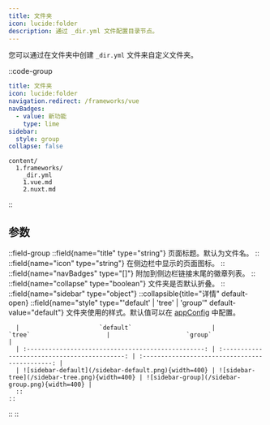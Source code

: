 ```yaml
---
title: 文件夹
icon: lucide:folder
description: 通过 _dir.yml 文件配置目录节点。
---
```


您可以通过在文件夹中创建 `_dir.yml` 文件来自定义文件夹。

::code-group
```yml [_dir.yml]
title: 文件夹
icon: lucide:folder
navigation.redirect: /frameworks/vue
navBadges:
  - value: 新功能
    type: lime
sidebar:
  style: group
collapse: false
```
```[目录结构]
content/
  1.frameworks/
    _dir.yml
    1.vue.md
    2.nuxt.md
```
::

## 参数

::field-group
  ::field{name="title" type="string"}
  页面标题。默认为文件名。
  ::
  ::field{name="icon" type="string"}
  在侧边栏中显示的页面图标。
  ::
  ::field{name="navBadges" type="[]"}
  附加到侧边栏链接末尾的徽章列表。
  ::
  ::field{name="collapse" type="boolean"}
  文件夹是否默认折叠。
  ::
  ::field{name="sidebar" type="object"}
    ::collapsible{title="详情" default-open}
      ::field{name="style" type="'default' | 'tree' | 'group'" default-value="default"}
      文件夹使用的样式。默认值可以在 [appConfig](/api/configuration/shadcn-docs#aside) 中配置。

      |                      `default`                      |                    `tree`                     |                     `group`                     |
      | :-------------------------------------------------: | :-------------------------------------------: | :---------------------------------------------: |
      | ![sidebar-default](/sidebar-default.png){width=400} | ![sidebar-tree](/sidebar-tree.png){width=400} | ![sidebar-group](/sidebar-group.png){width=400} |
      ::
    ::
  ::
::
